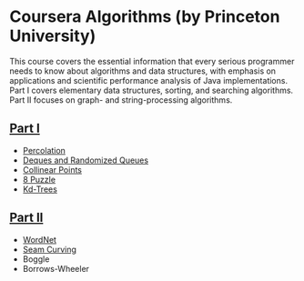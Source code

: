 # Coursera Algorithms (by Princeton University)

This course covers the essential information that every serious programmer needs to know about algorithms and data structures, with emphasis on applications and scientific performance analysis of Java implementations. Part I covers elementary data structures, sorting, and searching algorithms. Part II focuses on graph- and string-processing algorithms.

## [Part I](https://www.coursera.org/learn/algorithms-part1)

* [Percolation](https://github.com/Mae5tr0/algoritms/tree/master/percolation)
* [Deques and Randomized Queues](https://github.com/Mae5tr0/algoritms/tree/master/queues)
* [Collinear Points](https://github.com/Mae5tr0/algoritms/tree/master/collinear-points)
* [8 Puzzle](https://github.com/Mae5tr0/algoritms/tree/master/8-puzzle)
* [Kd-Trees](https://github.com/Mae5tr0/algoritms/tree/master/kd-trees)

## [Part II](https://www.coursera.org/learn/algorithms-part1)

* [WordNet](https://github.com/Mae5tr0/algoritms/tree/master/wordnet)
* [Seam Curving](https://github.com/Mae5tr0/algoritms/tree/master/seam)
* Boggle
* Borrows-Wheeler